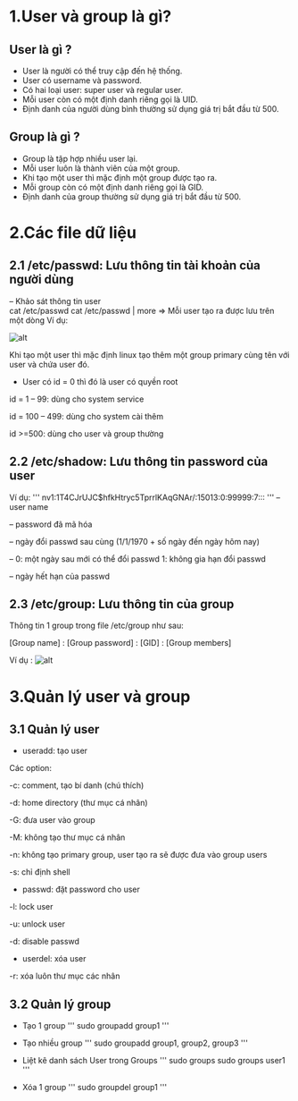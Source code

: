 # 1.User và group là gì?

## User là gì ?
- User là người có thể truy cập đến hệ thống.
- User có username và password.
- Có hai loại user: super user và regular user.
- Mỗi user còn có một định danh riêng gọi là UID.
- Định danh của người dùng bình thường sử dụng giá trị bắt đầu từ 500.

## Group là gì ?
- Group là tập hợp nhiều user lại.
- Mỗi user luôn là thành viên của một group.
- Khi tạo một user thì mặc định một group được tạo ra.
- Mỗi group còn có một định danh riêng gọi là GID.
- Định danh của group thường sử dụng giá trị bắt đầu từ 500.

# 2.Các file dữ liệu

## 2.1 /etc/passwd: Lưu thông tin tài khoản của người dùng
– Khảo sát thông tin user   
cat /etc/passwd
cat /etc/passwd | more
=> Mỗi user tạo ra được lưu trên một dòng
Ví dụ: 

![alt](https://sinhvientot.net/wp-content/uploads/2016/04/image001-1.gif)

Khi tạo một user thì mặc định linux tạo thêm một group primary cùng tên với user và chứa user đó.
- User có id = 0 thì đó là user có quyền root

id = 1 – 99: dùng cho system service

id = 100 – 499: dùng cho system cài thêm

id >=500: dùng cho user và group thường

## 2.2 /etc/shadow: Lưu thông tin password của user
Ví dụ:
'''
nv1:$1$T4CJrUJC$hfkHtryc5TprrlKAqGNAr/:15013:0:99999:7:::
'''
– user name

– password đã mã hóa

– ngày đổi passwd sau cùng (1/1/1970 + số ngày đến ngày hôm nay)

– 0: một ngày sau mới có thể đổi passwd
  1: không gia hạn đổi passwd

– ngày hết hạn của passwd 
## 2.3 /etc/group: Lưu thông tin của group

Thông tin 1 group trong file /etc/group như sau:

 [Group name] : [Group password] : [GID] : [Group members]

 Ví dụ : 
 ![alt](https://i.imgur.com/BMMscbk.png)


# 3.Quản lý user và group

## 3.1 Quản lý user

- useradd: tạo user

Các option:

-c: comment, tạo bí danh (chú thích)

-d: home directory (thư mục cá nhân)

-G: đưa user vào group

-M: không tạo thư mục cá nhân

-n: không tạo primary group, user tạo ra sẽ được đưa vào group users

-s: chỉ định shell

- passwd: đặt password cho user

-l: lock user

-u: unlock user

-d: disable passwd

- userdel: xóa user

-r: xóa luôn thư mục các nhân

## 3.2 Quản lý group

- Tạo 1 group
'''
sudo groupadd group1
'''

- Tạo nhiều group
'''
sudo groupadd group1, group2, group3
'''

- Liệt kê danh sách User trong Groups
'''
sudo groups
sudo groups user1
'''

-  Xóa 1 group
'''
sudo groupdel group1
'''
